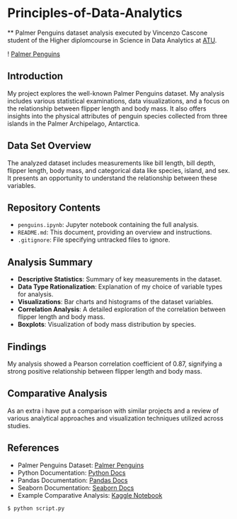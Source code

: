 # Principles-of-Data-Analytics

** Palmer Penguins dataset analysis executed by Vincenzo Cascone student of the Higher diplomcourse in Science in Data Analytics at [ATU](https://www.atu.ie/).

! [Palmer Penguins](https://allisonhorst.github.io/palmerpenguins/reference/figures/lter_penguins.png) 

## Introduction
My project explores the well-known Palmer Penguins dataset. My analysis includes various statistical examinations, data visualizations, and a focus on the relationship between flipper length and body mass. It also offers insights into the physical attributes of penguin species collected from three islands in the Palmer Archipelago, Antarctica.

## Data Set Overview
The analyzed dataset includes measurements like bill length, bill depth, flipper length, body mass, and categorical data like species, island, and sex. It presents an opportunity to understand the relationship between these variables.

## Repository Contents
- `penguins.ipynb`: Jupyter notebook containing the full analysis.
- `README.md`: This document, providing an overview and instructions.
- `.gitignore`: File specifying untracked files to ignore.

## Analysis Summary
- **Descriptive Statistics**: Summary of key measurements in the dataset.
- **Data Type Rationalization**: Explanation of my choice of variable types for analysis.
- **Visualizations**: Bar charts and histograms of the dataset variables.
- **Correlation Analysis**: A detailed exploration of the correlation between flipper length and body mass.
- **Boxplots**: Visualization of body mass distribution by species.

## Findings
My analysis showed a Pearson correlation coefficient of 0.87, signifying a strong positive relationship between flipper length and body mass. 

## Comparative Analysis
As an extra i have put a comparison with similar projects and a review of various analytical approaches and visualization techniques utilized across studies.

## References
- Palmer Penguins Dataset: [Palmer Penguins](https://allisonhorst.github.io/palmerpenguins/)
- Python Documentation: [Python Docs](https://docs.python.org/3/)
- Pandas Documentation: [Pandas Docs](https://pandas.pydata.org/pandas-docs/stable/index.html)
- Seaborn Documentation: [Seaborn Docs](https://seaborn.pydata.org/)
- Example Comparative Analysis: [Kaggle Notebook](https://www.kaggle.com/code/gvamsi1999/correlation-between-flipper-length-and-body-mass)

```bash
$ python script.py
```